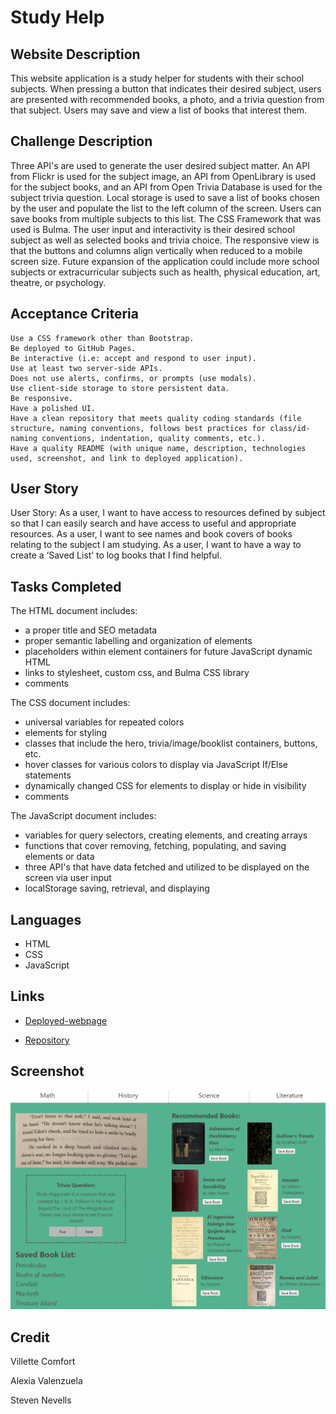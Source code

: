 # Study Help

## Website Description
This website application is a study helper for students with their school subjects. When pressing a button that indicates their desired subject, users are presented with recommended books, a photo, and a trivia question from that subject. Users may save and view a list of books that interest them. 

## Challenge Description
Three API's are used to generate the user desired subject matter. An API from Flickr is used for the subject image, an API from OpenLibrary is used for the subject books, and an API from Open Trivia Database is used for the subject trivia question. Local storage is used to save a list of books chosen by the user and populate the list to the left column of the screen. Users can save books from multiple subjects to this list. The CSS Framework that was used is Bulma. The user input and interactivity is their desired school subject as well as selected books and trivia choice. The responsive view is that the buttons and columns align vertically when reduced to a mobile screen size.  Future expansion of the application could include more school subjects or extracurricular subjects such as health, physical education, art, theatre, or psychology.

## Acceptance Criteria

```
Use a CSS framework other than Bootstrap.
Be deployed to GitHub Pages.
Be interactive (i.e: accept and respond to user input).
Use at least two server-side APIs.
Does not use alerts, confirms, or prompts (use modals).
Use client-side storage to store persistent data.
Be responsive.
Have a polished UI.
Have a clean repository that meets quality coding standards (file structure, naming conventions, follows best practices for class/id-naming conventions, indentation, quality comments, etc.).
Have a quality README (with unique name, description, technologies used, screenshot, and link to deployed application).

```
## User Story
User Story:
As a user, I want to have access to resources defined by subject so that I can easily search and have access to useful and appropriate resources. 
As a user, I want to see names and book covers of books relating to the subject I am studying.
As a user, I want to have a way to create a ‘Saved List’ to log books that I find helpful.

## Tasks Completed
The HTML document includes:
* a proper title and SEO metadata
* proper semantic labelling and organization of elements
* placeholders within element containers for future JavaScript dynamic HTML
* links to stylesheet, custom css, and Bulma CSS library
* comments

The CSS document includes:
* universal variables for repeated colors
* elements for styling
* classes that include the hero, trivia/image/booklist containers, buttons, etc.
* hover classes for various colors to display via JavaScript If/Else statements
* dynamically changed CSS for elements to display or hide in visibility
* comments

The JavaScript document includes:
* variables for query selectors, creating elements, and creating arrays
* functions that cover removing, fetching, populating, and saving elements or data
* three API's that have data fetched and utilized to be displayed on the screen via user input
* localStorage saving, retrieval, and displaying

## Languages
- HTML
- CSS
- JavaScript

## Links
* [Deployed-webpage](https://stevennevells.github.io/Study-Help-Application/)

* [Repository](https://github.com/stevennevells/Study-Help-Application)

## Screenshot
![Image](./assets/imgs/readme-screenshot.png)

## Credit
Villette Comfort

Alexia Valenzuela

Steven Nevells
